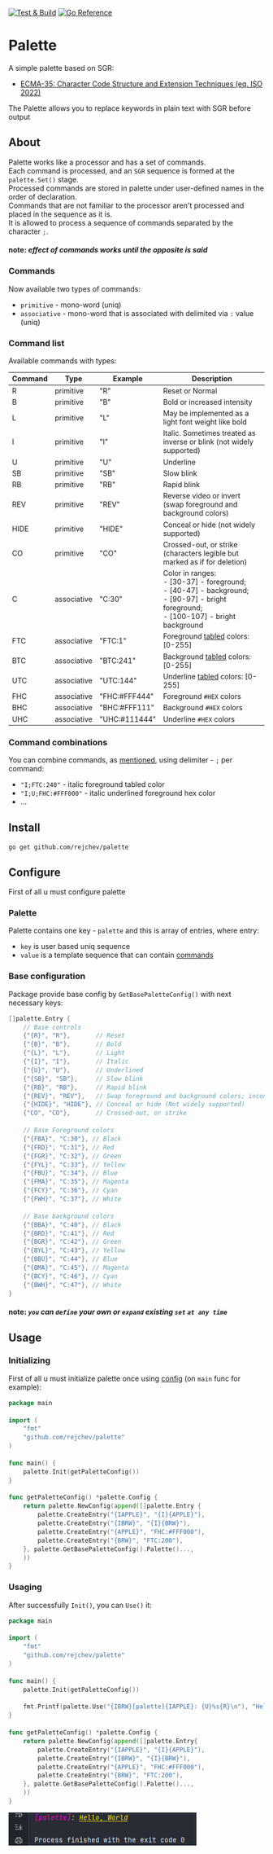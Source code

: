 [![Test & Build](https://github.com/rejchev/palette-go/actions/workflows/ci.yml/badge.svg?branch=main)](https://github.com/rejchev/palette-go/actions/workflows/ci.yml)
[![Go Reference](https://pkg.go.dev/badge/github.com/rejchev/palette.svg)](https://pkg.go.dev/github.com/rejchev/palette)

# Palette
A simple palette based on SGR:
- [ECMA-35: Character Code Structure and Extension Techniques (eq. ISO 2022)](https://putty.org.ru/specs/ecma-035.pdf)

The Palette allows you to replace keywords in plain text with SGR before output

## About
Palette works like a processor and has a set of commands.\
Each command is processed, and an `SGR` sequence is formed at the ```palette.Set()``` stage.\
Processed commands are stored in palette under user-defined names in the order of declaration.\
Commands that are not familiar to the processor aren't processed and placed in the sequence as it is. \
It is allowed to process a sequence of commands separated by the character `;`.

#### note: *effect of commands works until the opposite is said*

### Commands
Now available two types of commands:
- `primitive` - mono-word (uniq)
- `associative` - mono-word that is associated with delimited via `:` value (uniq)

### Command list
Available commands with types:

| Command | Type         | Example       | Description                                                                                                                                       |
|---------|--------------|---------------|---------------------------------------------------------------------------------------------------------------------------------------------------|
| R       | primitive    | "R"           | Reset or Normal                                                                                                                                   |
| B       | primitive    | "B"           | Bold or increased intensity                                                                                                                       |
| L       | primitive    | "L"           | May be implemented as a light font weight like bold                                                                                               |
| I       | primitive    | "I"           | Italic. Sometimes treated as inverse or blink (not widely supported)                                                                              |
| U       | primitive    | "U"           | Underline                                                                                                                                         |
| SB      | primitive    | "SB"          | Slow blink                                                                                                                                        |
| RB      | primitive    | "RB"          | Rapid blink                                                                                                                                       |
| REV     | primitive    | "REV"         | Reverse video or invert (swap foreground and background colors)                                                                                   |
| HIDE    | primitive    | "HIDE"        | Conceal or hide (not widely supported)                                                                                                            |
| CO      | primitive    | "CO"          | Crossed-out, or strike (characters legible but marked as if for deletion)                                                                         |
| C       | associative  | "C:30"        | Color in ranges: <br/>- [30-37] - foreground; <br/>- [40-47] - background;<br/>- [90-97] - bright foreground;<br/>- [100-107] - bright background |
| FTC     | associative  | "FTC:1"       | Foreground [tabled](https://en.wikipedia.org/wiki/ANSI_escape_code#8-bit) colors: [0-255]                                                         |
| BTC     | associative  | "BTC:241"     | Background [tabled](https://en.wikipedia.org/wiki/ANSI_escape_code#8-bit) colors: [0-255]                                                         |
| UTC     | associative  | "UTC:144"     | Underline [tabled](https://en.wikipedia.org/wiki/ANSI_escape_code#8-bit) colors: [0-255]                                                          |
| FHC     | associative  | "FHC:#FFF444" | Foreground `#HEX` colors                                                                                                                          |
| BHC     | associative  | "BHC:#FFF111" | Background `#HEX` colors                                                                                                                          |
| UHC     | associative  | "UHC:#111444" | Underline `#HEX` colors                                                                                                                           |

### Command combinations
You can combine commands, as [mentioned](#about), using delimiter - `;` per command:
- ```"I;FTC:240"``` - italic foreground tabled color
- ```"I;U;FHC:#FFF000"``` - italic underlined foreground hex color
- ...


## Install
```
go get github.com/rejchev/palette
```

## Configure
First of all u must configure palette

### Palette
Palette contains one key - `palette` and this is array of entries, where entry:
- `key` is user based uniq sequence
- `value` is a template sequence that can contain [commands](#commands)

### Base configuration
Package provide base config by `GetBasePaletteConfig()` with next necessary keys:
```go
[]palette.Entry {
    // Base controls
    {"{R}", "R"},       // Reset
    {"{B}", "B"},       // Bold
    {"{L}", "L"},       // Light
    {"{I}", "I"},       // Italic
    {"{U}", "U"},       // Underlined
    {"{SB}", "SB"},     // Slow blink
    {"{RB}", "RB"},     // Rapid blink
    {"{REV}", "REV"},   // Swap foreground and background colors; inconsistent emulation
    {"{HIDE}", "HIDE"}, // Conceal or hide (Not widely supported)
    {"CO", "CO"},       // Crossed-out, or strike
    
    // Base Foreground colors
    {"{FBA}", "C:30"}, // Black
    {"{FRD}", "C:31"}, // Red
    {"{FGR}", "C:32"}, // Green
    {"{FYL}", "C:33"}, // Yellow
    {"{FBU}", "C:34"}, // Blue
    {"{FMA}", "C:35"}, // Magenta
    {"{FCY}", "C:36"}, // Cyan
    {"{FWH}", "C:37"}, // White
    
    // Base background colors
    {"{BBA}", "C:40"}, // Black
    {"{BRD}", "C:41"}, // Red
    {"{BGR}", "C:42"}, // Green
    {"{BYL}", "C:43"}, // Yellow
    {"{BBU}", "C:44"}, // Blue
    {"{BMA}", "C:45"}, // Magenta
    {"{BCY}", "C:46"}, // Cyan
    {"{BWH}", "C:47"}, // White
}
```
#### note: *`you` can `define` your own or `expand` existing `set` `at any time`*

## Usage
### Initializing
First of all u must initialize palette once using [config](#configure) (on `main` func for example):
```go
package main

import (
	"fmt"
	"github.com/rejchev/palette"
)

func main() {
	palette.Init(getPaletteConfig())
}

func getPaletteConfig() *palette.Config {
	return palette.NewConfig(append([]palette.Entry {
		palette.CreateEntry("{IAPPLE}", "{I}{APPLE}"),
		palette.CreateEntry("{IBRW}", "{I}{BRW}"),
		palette.CreateEntry("{APPLE}", "FHC:#FFF000"),
		palette.CreateEntry("{BRW}", "FTC:200"),
	}, palette.GetBasePaletteConfig().Palette()...,
	))
}
```

### Usaging
After successfully `Init()`, you can `Use()` it:
```go
package main

import (
	"fmt"
	"github.com/rejchev/palette"
)

func main() {
	palette.Init(getPaletteConfig())

	fmt.Printf(palette.Use("{IBRW}[palette]{IAPPLE}: {U}%s{R}\n"), "Hello, World")
}

func getPaletteConfig() *palette.Config {
	return palette.NewConfig(append([]palette.Entry{
		palette.CreateEntry("{IAPPLE}", "{I}{APPLE}"),
		palette.CreateEntry("{IBRW}", "{I}{BRW}"),
		palette.CreateEntry("{APPLE}", "FHC:#FFF000"),
		palette.CreateEntry("{BRW}", "FTC:200"),
	}, palette.GetBasePaletteConfig().Palette()...,
	))
}
```
![output](./.github/images/example_v2.png)